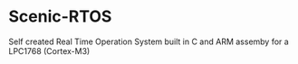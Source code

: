 # Scenic-RTOS
Self created Real Time Operation System built in C and ARM assemby for a LPC1768 (Cortex-M3)
